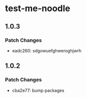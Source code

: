 # test-me-noodle

## 1.0.3

### Patch Changes

- eadc260: sdgowuefghweroghjwrh

## 1.0.2

### Patch Changes

- cba2e77: bump packages
